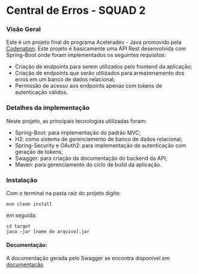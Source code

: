 # Central de Erros - SQUAD 2

### Visão Geral

Este é um projeto final do programa Aceleradev - Java promovido pela [Codenation](https://www.codenation.dev/). Este projeto é basicamente uma API Rest desenvolvida com Spring-Boot onde foram implementados os seguintes requisitos:

* Criação de endpoints para serem utilizados pelo frontend da aplicação;
* Criação de endpoints que serão utilizados para armazenamento dos erros em um banco de dados relacional;
* Permissão de acesso aos endpoints apenas com tokens de autenticação válidos.

### Detalhes da implementação
Neste projeto, as principais tecnologias utilizadas foram:
* Spring-Boot: para implementação do padrão MVC;
* H2: como sistema de gerenciamento de banco de dados relacional;
* Spring-Security e OAuth2: para implementação de autenticação com geração de tokens;
* Swagger: para criação da documentação do backend da API;
* Maven: para gerenciamento do ciclo de build da aplicação.


### Instalação
Com o terminal na pasta raiz do projeto digite:
```
mvn clean install 
```
em seguida:
```
cd target
java -jar [nome do arquivo].jar
```


#### Documentação:

A documentação gerada pelo Swagger se encontra disponível em [documentação](https://localhost:8080/swagger-ui.html)